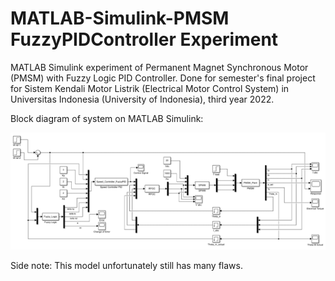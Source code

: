 # MATLAB-Simulink-PMSM FuzzyPIDController Experiment
MATLAB Simulink experiment of Permanent Magnet Synchronous Motor (PMSM) with Fuzzy Logic PID Controller. 
Done for semester's final project for Sistem Kendali Motor Listrik (Electrical Motor Control System) in Universitas Indonesia (University of Indonesia), third year 2022.

Block diagram of system on MATLAB Simulink:
<p align = "center">
  <img src = "https://github.com/IrfanArif18/MATLAB-Simulink-PMSM-FuzzyPIDController-Experiment/blob/main/Block%20Diagram%20of%20System%20on%20MATLAB%20Simulink.png">
</p>

Side note: This model unfortunately still has many flaws.
